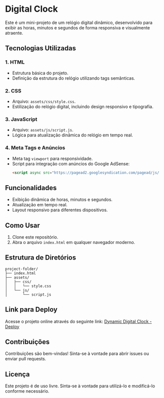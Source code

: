 # Digital Clock

Este é um mini-projeto de um relógio digital dinâmico, desenvolvido para exibir as horas, minutos e segundos de forma responsiva e visualmente atraente.

## Tecnologias Utilizadas

### 1. **HTML**
- Estrutura básica do projeto.
- Definição da estrutura do relógio utilizando tags semânticas.

### 2. **CSS**
- Arquivo: `assets/css/style.css`.
- Estilização do relógio digital, incluindo design responsivo e tipografia.

### 3. **JavaScript**
- Arquivo: `assets/js/script.js`.
- Lógica para atualização dinâmica do relógio em tempo real.

### 4. **Meta Tags e Anúncios**
- Meta tag `viewport` para responsividade.
- Script para integração com anúncios do Google AdSense:
  ```html
  <script async src="https://pagead2.googlesyndication.com/pagead/js/adsbygoogle.js?client=ca-pub-3679817445279812" crossorigin="anonymous"></script>
  ```

## Funcionalidades

- Exibição dinâmica de horas, minutos e segundos.
- Atualização em tempo real.
- Layout responsivo para diferentes dispositivos.

## Como Usar

1. Clone este repositório.
2. Abra o arquivo `index.html` em qualquer navegador moderno.

## Estrutura de Diretórios

```
project-folder/
├── index.html
├── assets/
│   ├── css/
│   │   └── style.css
│   └── js/
│       └── script.js
```

## Link para Deploy

Acesse o projeto online através do seguinte link:
[Dynamic Digital Clock - Deploy](https://clock-hwny4zux0-crystyanno-souzas-projects.vercel.app/)

## Contribuições

Contribuições são bem-vindas! Sinta-se à vontade para abrir issues ou enviar pull requests.

## Licença

Este projeto é de uso livre. Sinta-se à vontade para utilizá-lo e modificá-lo conforme necessário.
